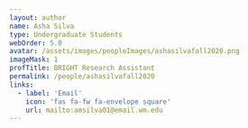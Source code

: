 ```yaml
---
layout: author
name: Asha Silva
type: Undergraduate Students
webOrder: 5.0
avatar: /assets/images/peopleImages/ashasilvafall2020.png
imageMask: 1
profTitle: BRIGHT Research Assistant
permalink: /people/ashasilvafall2020
links:
  - label: 'Email'
    icon: 'fas fa-fw fa-envelope square'
    url: mailto:amsilva01@email.wm.edu
---
```

